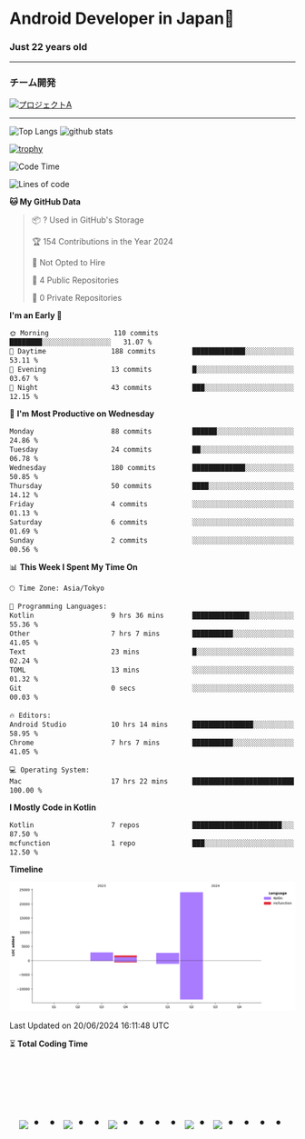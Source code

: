 # Android Developer in Japan👋 
### Just 22 years old 
*************************************
### チーム開発

[![プロジェクトA](https://github-readme-stats.vercel.app/api/pin/?username=N3AttendanceManager&repo=AttendanceApp&bg_color=0d1117&title_color=58a6ff&text_color=c3d1d9)](https://github.com/N3AttendanceManager/AttendanceApp)



------------------------------------------------------------

<p align="left"> 
  <img alt="Top Langs" height="150px" src="https://github-readme-stats.vercel.app/api/top-langs/?username=batapii&layout=compact&count_private=true&show_icons=true&theme=tokyonight" />
  <img alt="github stats" height="150px" src="https://github-readme-stats.vercel.app/api?username=batapii&count_private=true&show_icons=true&show_icons=true&theme=tokyonight" />
</p>

[![trophy](https://github-profile-trophy.vercel.app/?username=batapii&theme=discord)](https://github.com/ryo-ma/github-profile-trophy)



<!--START_SECTION:waka-->
![Code Time](http://img.shields.io/badge/Code%20Time-149%20hrs%2015%20mins-blue)

![Lines of code](https://img.shields.io/badge/From%20Hello%20World%20I%27ve%20Written-31.3%20thousand%20lines%20of%20code-blue)

**🐱 My GitHub Data** 

> 📦 ? Used in GitHub's Storage 
 > 
> 🏆 154 Contributions in the Year 2024
 > 
> 🚫 Not Opted to Hire
 > 
> 📜 4 Public Repositories 
 > 
> 🔑 0 Private Repositories 
 > 
**I'm an Early 🐤** 

```text
🌞 Morning                110 commits         ████████░░░░░░░░░░░░░░░░░   31.07 % 
🌆 Daytime                188 commits         █████████████░░░░░░░░░░░░   53.11 % 
🌃 Evening                13 commits          █░░░░░░░░░░░░░░░░░░░░░░░░   03.67 % 
🌙 Night                  43 commits          ███░░░░░░░░░░░░░░░░░░░░░░   12.15 % 
```
📅 **I'm Most Productive on Wednesday** 

```text
Monday                   88 commits          ██████░░░░░░░░░░░░░░░░░░░   24.86 % 
Tuesday                  24 commits          ██░░░░░░░░░░░░░░░░░░░░░░░   06.78 % 
Wednesday                180 commits         █████████████░░░░░░░░░░░░   50.85 % 
Thursday                 50 commits          ████░░░░░░░░░░░░░░░░░░░░░   14.12 % 
Friday                   4 commits           ░░░░░░░░░░░░░░░░░░░░░░░░░   01.13 % 
Saturday                 6 commits           ░░░░░░░░░░░░░░░░░░░░░░░░░   01.69 % 
Sunday                   2 commits           ░░░░░░░░░░░░░░░░░░░░░░░░░   00.56 % 
```


📊 **This Week I Spent My Time On** 

```text
🕑︎ Time Zone: Asia/Tokyo

💬 Programming Languages: 
Kotlin                   9 hrs 36 mins       ██████████████░░░░░░░░░░░   55.36 % 
Other                    7 hrs 7 mins        ██████████░░░░░░░░░░░░░░░   41.05 % 
Text                     23 mins             █░░░░░░░░░░░░░░░░░░░░░░░░   02.24 % 
TOML                     13 mins             ░░░░░░░░░░░░░░░░░░░░░░░░░   01.32 % 
Git                      0 secs              ░░░░░░░░░░░░░░░░░░░░░░░░░   00.03 % 

🔥 Editors: 
Android Studio           10 hrs 14 mins      ███████████████░░░░░░░░░░   58.95 % 
Chrome                   7 hrs 7 mins        ██████████░░░░░░░░░░░░░░░   41.05 % 

💻 Operating System: 
Mac                      17 hrs 22 mins      █████████████████████████   100.00 % 
```

**I Mostly Code in Kotlin** 

```text
Kotlin                   7 repos             ██████████████████████░░░   87.50 % 
mcfunction               1 repo              ███░░░░░░░░░░░░░░░░░░░░░░   12.50 % 
```



**Timeline**

![Lines of Code chart](https://raw.githubusercontent.com/batapii/batapii/main/assets/bar_graph.png)


 Last Updated on 20/06/2024 16:11:48 UTC
<!--END_SECTION:waka-->

⏳ **Total Coding Time**

<!--START_SECTION:waka-total-coding-time-->
<!--END_SECTION:waka-total-coding-time-->


<!-- --------------------------------- :) ---------------------------------- -->




<br><br><br>

<div align="center">
    <h1>
        <img src="https://user-images.githubusercontent.com/44926913/175852850-3fb6c715-1856-41ff-8c1f-94ce3b03b458.gif">・・
        <img src="https://user-images.githubusercontent.com/44926913/175853109-f8850656-6704-4a8a-bee6-9aca154d929b.gif">・・
        <img src="https://user-images.githubusercontent.com/44926913/175853154-5449d974-975e-44a6-ab84-a86031265e40.gif">・・・・
        <img src="https://user-images.githubusercontent.com/44926913/175853109-f8850656-6704-4a8a-bee6-9aca154d929b.gif">・
        <img src="https://user-images.githubusercontent.com/44926913/175853154-5449d974-975e-44a6-ab84-a86031265e40.gif">・・・・
    </h1>
  </div>
<br><br><br>





<!--
**batapii/batapii** is a ✨ _special_ ✨ repository because its `README.md` (this file) appears on your GitHub profile.

Here are some ideas to get you started:

- 🔭 I’m currently working on ...
- 🌱 I’m currently learning ...
- 👯 I’m looking to collaborate on ...
- 🤔 I’m looking for help with ...
- 💬 Ask me about ...
- 📫 How to reach me: ...
- 😄 Pronouns: ...
- ⚡ Fun fact: ...
-->
